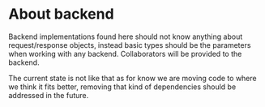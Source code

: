 # About backend

Backend implementations found here should not know anything about request/response objects, instead basic types should
be the parameters when working with any backend. Collaborators will be provided to the backend.

The current state is not like that as for know we are moving code to where we think it fits better, removing that kind
of dependencies should be addressed in the future.